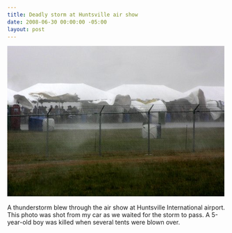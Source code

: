```yaml
---
title: Deadly storm at Huntsville air show
date: 2008-06-30 00:00:00 -05:00
layout: post
---
```


![](/assets/images/huntsville-air-show.jpg)

A thunderstorm blew through the air show at Huntsville International airport. This photo was shot from my car as we waited for the storm to pass. A 5-year-old boy was killed when several tents were blown over.
